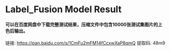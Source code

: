 # Label_Fusion Model Result
#### 可以在百度网盘中下载完整测试结果，压缩文件中包含10000张测试集图片的上色后输出。

链接: https://pan.baidu.com/s/1CmFu2mFM14fCcxwXaP8qmQ 提取码: 48m9 

